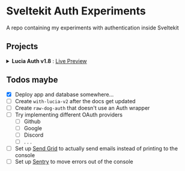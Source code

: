 # Sveltekit Auth Experiments

A repo containing my experiments with authentication inside Sveltekit

## Projects

<details>
<summary>
  <strong>Lucia Auth v1.8</strong> : 
  <a href="https://sprightly-pavlova-2c5afc.netlify.app/">Live Preview</a>
</summary>

<br>

\*\* Midway through building this app, Lucia had been updated from v1.8 to v2 which brought with it massive breaking changes and, more regrettably, the loss of all v1.8 documentation that I was using as reference. Maybe later I will consider redoing everything using Lucia v2

## Setup

1. Install all packages. `pnpm -r i`
2. Create a .env file with your database connection variables.
   - Look at `apps/with-lucia-v1.8/.env.example`
3. Push the schema defintions to planetscale. `pnpm --filter with-lucia-v1.8 drizzle:push`
4. Run the app. `pnpm --filter with-lucia-v1.8 dev`

<details>
<summary><strong>Local MySQL Image</strong></summary>

<br>

If you don't want to use planetscale and would rather use a local MySQL docker image make sure you do the following things

1. Install the mysql2 driver `pnpm --filter with-lucia-v1.8 i mysql2`
2. Update the database config to use the mysql2 driver in `$lib/server/db.ts`
3. Update the lucia config to use the new database config in `$lib/server/auth.ts`
4. Update the schemas to add back foreign keys since planetscale doesn't use them
5. Start the docker container with the mysql2 image. `docker-compose up -d`
6. Update the .env file with your database variables.
7. Push your schemas up to the database. `pnpm --filter with-lucia-v1.8 drizzle:push`
8. Run the app. `pnpm --filter with-lucia-v1.8 dev`

</details>

## Project structure

| Packages                                |                     |
| --------------------------------------- | ------------------- |
| [Lucia](https://lucia-auth.com/)        | Auth wrapper        |
| [Drizzle](https://orm.drizzle.team/)    | Typesafe ORM        |
| [Zod](https://zod.dev)                  | Typesafe validation |
| [SkeletonUI](skeleton.dev)              | UI Components       |
| [TailwindCSS](https://tailwindcss.com/) | Styling             |
| [Lucide](https://lucide.dev/icons/)     | Icons               |

### Routes

```
routes
 ├── /change-password/[token]
 ├── /profile
 │   ├── Change Name Modal
 │   ├── Change Email Modal
 │   └── Change Password Modal
 ├── /sign-in
 │   └── /forgot-password
 ├── /sign-up
 └── /verify-email
     └── /[token]
```

</details>

## Todos maybe

- [x] Deploy app and database somewhere...
- [ ] Create `with-lucia-v2` after the docs get updated
- [ ] Create `raw-dog-auth` that doesn't use an Auth wrapper
- [ ] Try implementing different OAuth providers
  - [ ] Github
  - [ ] Google
  - [ ] Discord
  - [ ] . . .
- [ ] Set up [Send Grid](https://sendgrid.com/) to actually send emails instead of printing to the console
- [ ] Set up [Sentry](https://sentry.io/welcome/) to move errors out of the console
